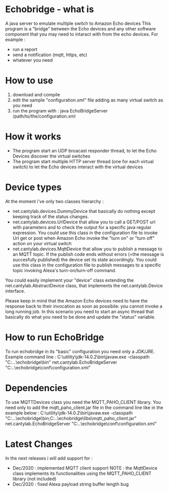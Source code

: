 # Echobridge - what is
A java server to emulate multiple switch to Amazon Echo devices
This program is a "bridge" between the Echo devices and any other software component that you may need to intaract with from the echo devices. 
For example :
- run a report
- send a notification (mqtt, https, etc)
- whatever you need

# How to use
1. download and compile
2. edit the sample "configuration.xml" file adding as many virtual switch as you need
3. run the program with : java EchoBridgeServer /path/to/the/configuration.xml

# How it works
- The program start an UDP broacast responder thread, to let the Echo Devices discover the virtual switches
- The program start multiple HTTP server thread (one for each virtual switch) to let the Echo devices interact with the virtual devices

# Device types
At the moment i've only two classes hierarchy : 
- net.cantylab.devices.DummyDevice that basically do nothing except keeping track of the status changes.
- net.cantylab.devices.UrlDevice that allow you to call a GET/POST url with parameters and to check the output for a specific java regular expression. You could use this class in the configuration file to invoke Url get or post when Amazon Echo invoke the "turn on" or "turn off" action on your virtual switch
- net.cantylab.devices.MqttDevice that allow you to publish a message to an MQTT topic. If the publish code ends without errors (=the message is succesfully published) the device set its state accordingly. You could use this class in the configuration file to publish messages to a specific topic invoking Alexa's turn-on/turn-off command.

You could easily implement your "device" class extending the net.cantylab.AbstractDevice class, that implements the net.cantylab.Device interface.

Please keep in mind that the Amazon Echo devices need to have the response back to their invocation as soon as possibile: you cannot invoke a long running job. In this scenario you need to start an async thread that basically do what you need to be done and update the "status" variable. 

# How to run EchoBridge
To run echobridge in its "basic" configuration you need only a JDK/JRE.
Example command line : 
C:\utility\jdk-14.0.2\bin\javaw.exe -classpath "C:\...\echobridge\bin" net.cantylab.EchoBridgeServer "C:\..\echobridge\conf\configuration.xml"


# Dependencies
To use MQTTDevices class you need the MQTT_PAHO_CLIENT library.
You need only to add the mqtt_paho_client.jar file in the command line like in the example below : 
C:\utility\jdk-14.0.2\bin\javaw.exe -classpath "C:\...\echobridge\bin;C:\..\echobridge\libs\mqtt_paho_client.jar" net.cantylab.EchoBridgeServer "C:\..\echobridge\conf\configuration.xml"

# Latest Changes 
In the next releases i will add support for :
- Dec/2020 : implemented MQTT client support
  NOTE : the MqttDevice class implements its functionalities using the MQTT_PAHO_CLIENT library (not included)
- Dec/2020 : fixed Alexa payload string buffer length bug

